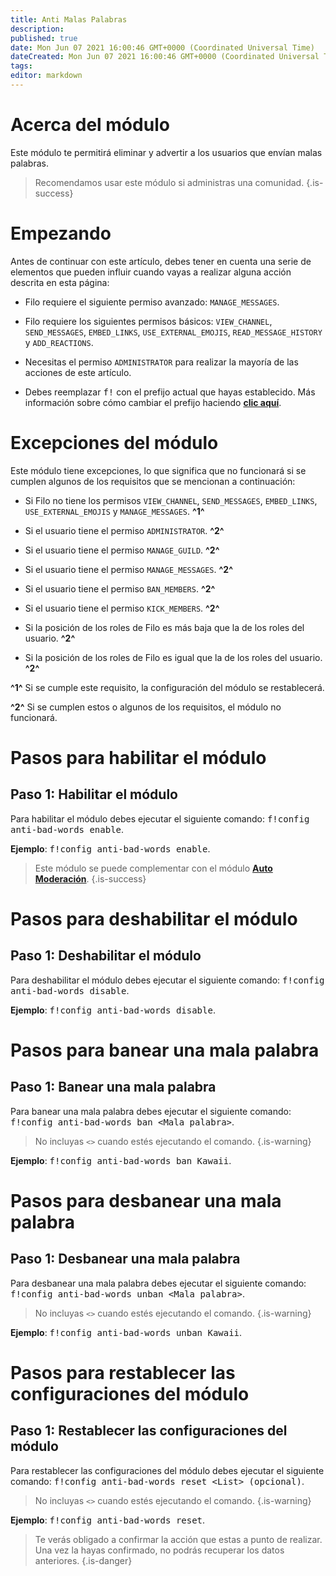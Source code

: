 ```yaml
---
title: Anti Malas Palabras
description:
published: true
date: Mon Jun 07 2021 16:00:46 GMT+0000 (Coordinated Universal Time)
dateCreated: Mon Jun 07 2021 16:00:46 GMT+0000 (Coordinated Universal Time)
tags:
editor: markdown
---
```


# Acerca del módulo

Este módulo te permitirá eliminar y advertir a los usuarios que envían malas palabras.

> Recomendamos usar este módulo si administras una comunidad.
{.is-success}

# Empezando

Antes de continuar con este artículo, debes tener en cuenta una serie de elementos que pueden influir cuando vayas a realizar alguna acción descrita en esta página:

- Filo requiere el siguiente permiso avanzado: ``MANAGE_MESSAGES``.

- Filo requiere los siguientes permisos básicos: ``VIEW_CHANNEL``, ``SEND_MESSAGES``, ``EMBED_LINKS``, ``USE_EXTERNAL_EMOJIS``, ``READ_MESSAGE_HISTORY`` y ``ADD_REACTIONS``.

- Necesitas el permiso ``ADMINISTRATOR`` para realizar la mayoría de las acciones de este artículo.

- Debes reemplazar <kbd>f!</kbd> con el prefijo actual que hayas establecido. Más información sobre cómo cambiar el prefijo haciendo **[clic aquí](es/modules/prefix)**.

# Excepciones del módulo

Este módulo tiene excepciones, lo que significa que no funcionará si se cumplen algunos de los requisitos que se mencionan a continuación:

- Si Filo no tiene los permisos ``VIEW_CHANNEL``, ``SEND_MESSAGES``, ``EMBED_LINKS``, ``USE_EXTERNAL_EMOJIS`` y ``MANAGE_MESSAGES``. **^1^**

- Si el usuario tiene el permiso ``ADMINISTRATOR``. **^2^**

- Si el usuario tiene el permiso ``MANAGE_GUILD``. **^2^**

- Si el usuario tiene el permiso ``MANAGE_MESSAGES``. **^2^**

- Si el usuario tiene el permiso ``BAN_MEMBERS``. **^2^**

- Si el usuario tiene el permiso ``KICK_MEMBERS``. **^2^**

- Si la posición de los roles de Filo es más baja que la de los roles del usuario. **^2^**

- Si la posición de los roles de Filo es igual que la de los roles del usuario. **^2^**

**^1^** Si se cumple este requisito, la configuración del módulo se restablecerá.

**^2^** Si se cumplen estos o algunos de los requisitos, el módulo no funcionará.

# Pasos para habilitar el módulo

## **Paso 1**: Habilitar el módulo

Para habilitar el módulo debes ejecutar el siguiente comando: <kbd>f!config anti-bad-words enable</kbd>.

**Ejemplo**: <kbd>f!config anti-bad-words enable</kbd>.

> Este módulo se puede complementar con el módulo **[Auto Moderación](/es/modules/auto-moderation)**.
{.is-success}

# Pasos para deshabilitar el módulo

## **Paso 1**: Deshabilitar el módulo

Para deshabilitar el módulo debes ejecutar el siguiente comando: <kbd>f!config anti-bad-words disable</kbd>.

**Ejemplo**: <kbd>f!config anti-bad-words disable</kbd>.

# Pasos para banear una mala palabra

## **Paso 1**: Banear una mala palabra

Para banear una mala palabra debes ejecutar el siguiente comando: <kbd>f!config anti-bad-words ban \<Mala palabra></kbd>.

> No incluyas ``<>`` cuando estés ejecutando el comando.
{.is-warning}

**Ejemplo**: <kbd>f!config anti-bad-words ban Kawaii</kbd>.

# Pasos para desbanear una mala palabra

## **Paso 1**: Desbanear una mala palabra

Para desbanear una mala palabra debes ejecutar el siguiente comando: <kbd>f!config anti-bad-words unban \<Mala palabra></kbd>.

> No incluyas ``<>`` cuando estés ejecutando el comando.
{.is-warning}

**Ejemplo**: <kbd>f!config anti-bad-words unban Kawaii</kbd>.

# Pasos para restablecer las configuraciones del módulo

## **Paso 1**: Restablecer las configuraciones del módulo

Para restablecer las configuraciones del módulo debes ejecutar el siguiente comando: <kbd>f!config anti-bad-words reset \<List> (opcional)</kbd>.

> No incluyas ``<>`` cuando estés ejecutando el comando.
{.is-warning}

**Ejemplo**: <kbd>f!config anti-bad-words reset</kbd>.

> Te verás obligado a confirmar la acción que estas a punto de realizar. Una vez la hayas confirmado, no podrás recuperar los datos anteriores.
{.is-danger}
